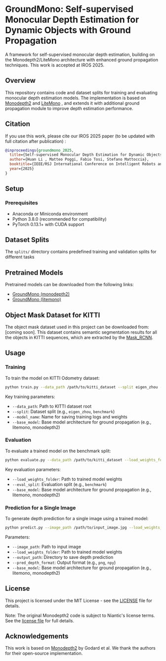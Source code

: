 # GroundMono: Self-supervised Monocular Depth Estimation for Dynamic Objects with Ground Propagation

A framework for self-supervised monocular depth estimation, building on the Monodepth2/LiteMono architecture with enhanced ground propagation techniques. This work is accepted at IROS 2025.


## Overview
This repository contains code and dataset splits for training and evaluating monocular depth estimation models. The implementation is based on [Monodepth2](https://github.com/nianticlabs/monodepth2) and [LiteMono](https://github.com/noahzn/Lite-Mono) , and extends it with additional ground propagation module to improve depth estimation performance.


## Citation
If you use this work, please cite our IROS 2025 paper (to be updated with full citation after publication) :
```bibtex
@inproceedings{groundmono_2025,
  title={Self-supervised Monocular Depth Estimation for Dynamic Objects with Ground Propagation},
  author={Huan Li , Matteo Poggi, Fabio Tosi, Stefano Mattoccia},
  booktitle={IEEE/RSJ International Conference on Intelligent Robots and Systems (IROS)},
  year={2025}
}

```

## Setup

### Prerequisites
- Anaconda or Miniconda environment
- Python 3.8.0 (recommended for compatibility)
- PyTorch 0.13.1+ with CUDA support


## Dataset Splits
The `splits/` directory contains predefined training and validation splits for different tasks


## Pretrained Models
Pretrained models can be downloaded from the following links:
- [GroundMono (monodepth2)](https://drive.google.com/file/d/1PqqDBA20ZRTocvqtt8qQAwTzhqy6yIKA/view?usp=sharing) 
- [GroundMono (litemono)](https://drive.google.com/file/d/1abZK5w6bx_GWaBH8z_e9MZD66aLq5mTc/view?usp=sharing)

## Object Mask Dataset for KITTI
The object mask dataset used in this project can be downloaded from: [coming soon]. This dataset contains semantic segmentation results for all the objects in KITTI sequences, which are extracted by the [Mask_RCNN](https://github.com/matterport/Mask_RCNN).


## Usage

### Training
To train the model on KITTI Odometry dataset:
```bash
python train.py --data_path /path/to/kitti_dataset --split eigen_zhou --base_model monodepth2
```

Key training parameters:
- `--data_path`: Path to KITTI dataset root
- `--split`: Dataset split (e.g., `eigen_zhou`, `benchmark`)
- `--model_name`: Name for saving training logs and weights
- `--base_model`: Base model architecture for ground propagation (e.g., litemono, monodepth2)


### Evaluation
To evaluate a trained model on the benchmark split:
```bash
python evaluate.py --data_path /path/to/kitti_dataset --load_weights_folder /path/to/trained_weights --eval_split eigen_benchmark  --base_model monodepth2
```

Key evaluation parameters:
- `--load_weights_folder`: Path to trained model weights
- `--eval_split`: Evaluation split (e.g., `benchmark`)
- `--base_model`: Base model architecture for ground propagation (e.g., litemono, monodepth2)


### Prediction for a Single Image
To generate depth prediction for a single image using a trained model:
```bash
python predict.py --image_path /path/to/input_image.jpg --load_weights_folder /path/to/trained_weights --output_path /path/to/save_prediction --base_model monodepth2

```

Parameters:
- `--image_path`: Path to input image
- `--load_weights_folder`: Path to trained model weights
- `--output_path`: Directory to save depth prediction
- `--pred_depth_format`: Output format (e.g., `png`, `npy`)
- `--base_model`:  Base model architecture for ground propagation (e.g., litemono, monodepth2)


## License
This project is licensed under the MIT License - see the [LICENSE](LICENSE) file for details.

Note: The original Monodepth2 code is subject to Niantic's license terms. See the [license file](LICENSE) for full details.


## Acknowledgements
This work is based on [Monodepth2](https://github.com/nianticlabs/monodepth2) by Godard et al. We thank the authors for their open-source implementation.